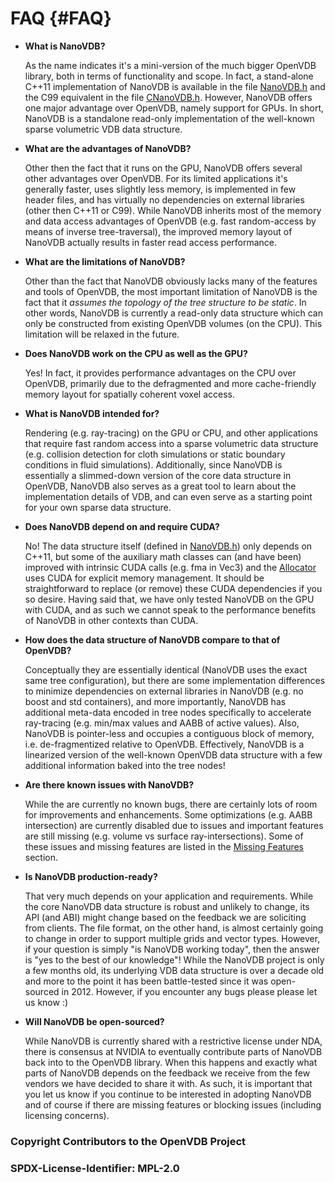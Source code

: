 # FAQ {#FAQ}

* **What is NanoVDB?**

  As the name indicates it's a mini-version of the much bigger OpenVDB library, both in terms of functionality and scope. In fact, a stand-alone C++11 implementation of NanoVDB is available in the file [NanoVDB.h](../include/nanovdb/NanoVDB.h) and the C99 equivalent in the file [CNanoVDB.h](../include/cnanovdb/CNanoVDB.h). However, NanoVDB offers one major advantage over OpenVDB, namely support for GPUs. In short, NanoVDB is a standalone read-only implementation of the well-known sparse volumetric VDB data structure.

* **What are the advantages of NanoVDB?**

  Other then the fact that it runs on the GPU, NanoVDB offers several other advantages over OpenVDB. For its limited applications it's generally faster, uses slightly less memory, is implemented in few header files, and has virtually no dependencies on external libraries (other then C++11 or C99). While NanoVDB inherits most of the memory and data access advantages of OpenVDB (e.g. fast random-access by means of inverse tree-traversal), the improved memory layout of NanoVDB actually results in faster read access performance.

* **What are the limitations of NanoVDB?**

  Other than the fact that NanoVDB obviously lacks many of the features and tools of OpenVDB, the most important limitation of NanoVDB is the fact that it *assumes the topology of the tree structure to be static*. In other words, NanoVDB is currently a read-only data structure which can only be constructed from existing OpenVDB volumes (on the CPU). This limitation will be relaxed in the future.

* **Does NanoVDB work on the CPU as well as the GPU?**

  Yes! In fact, it provides performance advantages on the CPU over OpenVDB, primarily due to the defragmented and more cache-friendly memory layout for spatially coherent voxel access.

* **What is NanoVDB intended for?**

  Rendering (e.g. ray-tracing) on the GPU or CPU, and other applications that require fast random access into a sparse volumetric data structure (e.g. collision detection for cloth simulations or static boundary conditions in fluid simulations). Additionally, since NanoVDB is essentially a slimmed-down version of the core data structure in OpenVDB, NanoVDB also serves as a great tool to learn about the implementation details of VDB, and can even serve as a starting point for your own sparse data structure.

* **Does NanoVDB depend on and require CUDA?**

  No! The data structure itself (defined in [NanoVDB.h](../include/nanovdb/NanoVDB.h)) only depends on C++11, but some of the auxiliary math classes can (and have been) improved with intrinsic CUDA calls (e.g. fma in Vec3) and the [Allocator](../include/nanovdb/Util.h) uses CUDA for explicit memory management. It should be straightforward to replace (or remove) these CUDA dependencies if you so desire. Having said that, we have only tested NanoVDB on the GPU with CUDA, and as such we cannot speak to the performance benefits of NanoVDB in other contexts than CUDA.

* **How does the data structure of NanoVDB compare to that of OpenVDB?**

  Conceptually they are essentially identical (NanoVDB uses the exact same tree configuration), but there are some implementation differences to minimize dependencies on external libraries in NanoVDB (e.g. no boost and std containers), and more importantly, NanoVDB has additional meta-data encoded in tree nodes specifically to accelerate ray-tracing (e.g. min/max values and AABB of active values). Also, NanoVDB is pointer-less and occupies a contiguous block of memory, i.e. de-fragmentized relative to OpenVDB. Effectively, NanoVDB is a linearized version of the well-known OpenVDB data structure with a few additional information baked into the tree nodes!

* **Are there known issues with NanoVDB?**

  While the are currently no known bugs, there are certainly lots of room for improvements and enhancements. Some optimizations (e.g. AABB intersection) are currently disabled due to issues and important features are still missing (e.g. volume vs surface ray-intersections). Some of these issues and missing features are listed in the [Missing Features](#-Missing-features) section.

* **Is NanoVDB production-ready?**

  That very much depends on your application and requirements. While the core NanoVDB data structure is robust and unlikely to change, its API (and ABI) might change based on the feedback we are soliciting from clients. The file format, on the other hand, is almost certainly going to change in order to support multiple grids and vector types. However, if your question is simply "is NanoVDB working today", then the answer is "yes to the best of our knowledge"! While the NanoVDB project is only a few months old, its underlying VDB data structure is over a decade old and more to the point it has been battle-tested since it was open-sourced in 2012. However, if you encounter any bugs please please let us know :)

* **Will NanoVDB be open-sourced?**

  While NanoVDB is currently shared with a restrictive license under NDA, there is consensus at NVIDIA to eventually contribute parts of NanoVDB back into to the OpenVDB library. When this happens and exactly what parts of NanoVDB depends on the feedback we receive from the few vendors we have decided to share it with. As such, it is important that you let us know if you continue to be interested in adopting NanoVDB and of course if there are missing features or blocking issues (including licensing concerns).

### Copyright Contributors to the OpenVDB Project
### SPDX-License-Identifier: MPL-2.0